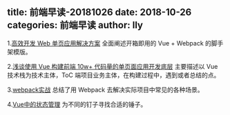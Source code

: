 title: 前端早读-20181026
date: 2018-10-26
categories: 前端早读
author: lly
---

1.[高效开发 Web 单页应用解决方案](http://www.cnblogs.com/jadeboy/p/9075003.html)
全面阐述开箱即用的 Vue + Webpack 的脚手架模版。

2.[浅谈使用 Vue 构建前端 10w+ 代码量的单页面应用开发底层](https://juejin.im/post/5b29c3bde51d45588d4d7110)
主要描述以 Vue 技术栈为技术主体，ToC 端项目业务主体，在构建过程中，遇到或者总结的点。

3.[webpack实战](https://segmentfault.com/a/1190000015020658)
总结了用 Webpack 去解决实际项目中常见的各种场景。

4.[Vue中的状态管理](http://www.w3cplus.com/vue/managing-state-in-vue-js.html)
为不同的钉子寻找合适的锤子。